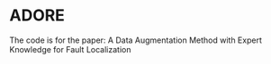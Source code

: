 # ADORE
The code is for the paper: A Data Augmentation Method with Expert Knowledge for Fault Localization 
